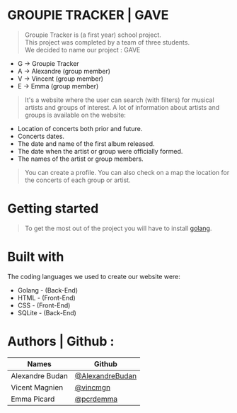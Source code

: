 #   GROUPIE TRACKER | GAVE  
> Groupie Tracker is (a first year) school project.  
> This project was completed by a team of three students.  
> We decided to name our project : GAVE  

- G -> Groupie Tracker  
- A -> Alexandre (group member)
- V -> Vincent (group member)
- E -> Emma (group member)

> It's a website where the user can search (with filters) for musical artists and groups of interest.
> A lot of information about artists and groups is available on the website:  

- Location of concerts both prior and future.
- Concerts dates.
- The date and name of the first album released.
- The date when the artist or group were officially formed.
- The names of the artist or group members.

> You can create a profile.
> You can also check on a map the location for the concerts of each group or artist.  

# Getting started  
> To get the most out of the project you will have to install <a href="https://go.dev" target="_blank">golang</a>.

# Built with  
The coding languages we used to create our website were:  
- Golang - (Back-End)
- HTML - (Front-End)
- CSS  - (Front-End)
- SQLite - (Back-End)

# Authors | Github :   
Names | Github  
| ------ | ------ |  
Alexandre Budan  |  <a href="#" target="_blank">@AlexandreBudan</a>
Vicent Magnien   |  <a href="#" target="_blank">@vincmgn</a>
Emma Picard      |  <a href="#" target="_blank">@pcrdemma</a>



